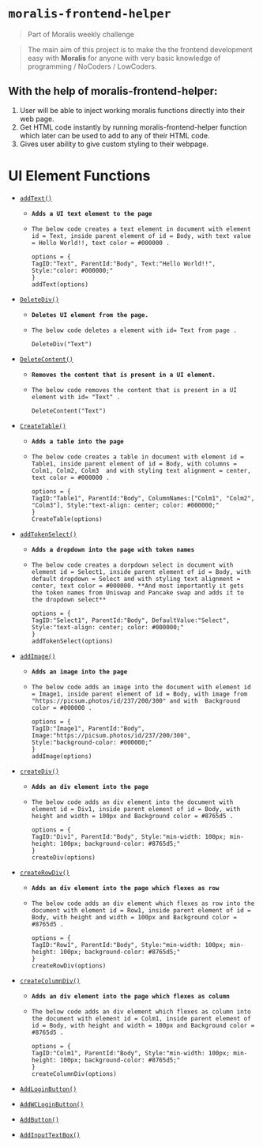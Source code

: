 # `moralis-frontend-helper`
> Part of Moralis weekly challenge 

> The main aim of this project is to make the the frontend development easy with **Moralis** for anyone with very basic knowledge of programming / NoCoders / LowCoders.

## With the help of moralis-frontend-helper:
1. User will be able to inject working moralis functions directly into their web page.  
2. Get HTML code instantly by running moralis-frontend-helper function which later can be used to add to any of their HTML code. 
3. Gives user ability to give custom styling to their webpage.  

# UI Element Functions

- [`addText()`](#addText)
  - **`Adds a UI text element to the page`**
  - `The below code creates a text element in document with element id = Text, inside parent element of id = Body, with text value = Hello World!!, text color = #000000 .`
 
    ```
    options = {
    TagID:"Text", ParentId:"Body", Text:"Hello World!!", Style:"color: #000000;"
    }
    addText(options)
    ```

- [`DeleteDiv()`](#DeleteDiv)
  - **`Deletes UI element from the page.`**
  - `The below code deletes a element with id= Text from page .`
 
    ```
    DeleteDiv("Text")
    ```
    
- [`DeleteContent()`](#DeleteContent)
  - **`Removes the content that is present in a UI element.`**
  - `The below code removes the content that is present in a UI element with id= "Text" .`
 
    ```
    DeleteContent("Text")
    ```
    
- [`CreateTable()`](#CreateTable)
  - **`Adds a table into the page`**
  - `The below code creates a table in document with element id = Table1, inside parent element of id = Body, with columns = Colm1, Colm2, Colm3  and with styling text alignment = center, text color = #000000 .`
 
    ```
    options = {
    TagID:"Table1", ParentId:"Body", ColumnNames:["Colm1", "Colm2", "Colm3"], Style:"text-align: center; color: #000000;"
    }
    CreateTable(options)
    ```

- [`addTokenSelect()`](#addTokenSelect)
  - **`Adds a dropdown into the page with token names`**
  - `The below code creates a dorpdown select in document with element id = Select1, inside parent element of id = Body, with default dropdown = Select and with styling text alignment = center, text color = #000000. **And most importantly it gets the token names from Uniswap and Pancake swap and adds it to the dropdown select**`
 
    ```
    options = {
    TagID:"Select1", ParentId:"Body", DefaultValue:"Select", Style:"text-align: center; color: #000000;"
    }
    addTokenSelect(options)
    ```

- [`addImage()`](#addImage)
  - **`Adds an image into the page`**
  - `The below code adds an image into the document with element id = Image1, inside parent element of id = Body, with image from "https://picsum.photos/id/237/200/300" and with  Background color = #000000 .`
 
    ```
    options = {
    TagID:"Image1", ParentId:"Body", Image:"https://picsum.photos/id/237/200/300", Style:"background-color: #000000;"
    }
    addImage(options)
    ```

- [`createDiv()`](#createDiv)
  - **`Adds an div element into the page`**
  - `The below code adds an div element into the document with element id = Div1, inside parent element of id = Body, with height and width = 100px and Background color = #8765d5 .`
 
    ```
    options = {
    TagID:"Div1", ParentId:"Body", Style:"min-width: 100px; min-height: 100px; background-color: #8765d5;"
    }
    createDiv(options)
    ```

- [`createRowDiv()`](#createRowDiv)
  - **`Adds an div element into the page which flexes as row`**
  - `The below code adds an div element which flexes as row into the document with element id = Row1, inside parent element of id = Body, with height and width = 100px and Background color = #8765d5 .`
 
    ```
    options = {
    TagID:"Row1", ParentId:"Body", Style:"min-width: 100px; min-height: 100px; background-color: #8765d5;"
    }
    createRowDiv(options)
    ```

- [`createColumnDiv()`](#createColumnDiv)
  - **`Adds an div element into the page which flexes as column`**
  - `The below code adds an div element which flexes as column into the document with element id = Colm1, inside parent element of id = Body, with height and width = 100px and Background color = #8765d5 .`
 
    ```
    options = {
    TagID:"Colm1", ParentId:"Body", Style:"min-width: 100px; min-height: 100px; background-color: #8765d5;"
    }
    createColumnDiv(options)
    ```

- [`AddLoginButton()`](#AddLoginButton)
- [`AddWCLoginButton()`](#AddWCLoginButton)
- [`AddButton()`](#AddButton)
- [`AddInputTextBox()`](#AddInputTextBox)



